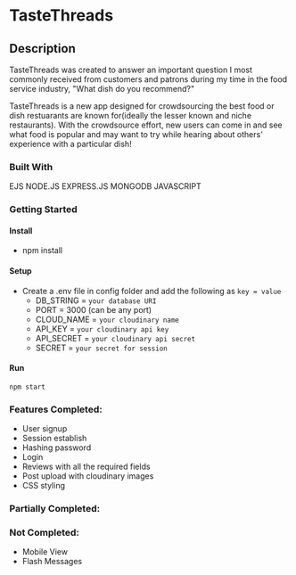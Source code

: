 # TasteThreads

## Description

TasteThreads was created to answer an important question I most commonly received from customers and patrons during my time in the food service industry, "What dish do you recommend?"

TasteThreads is a new app designed for crowdsourcing the best food or dish restuarants are known for(ideally the lesser known and niche restaurants). With the crowdsource effort, new users can come in and see what food is popular and may want to try while hearing about others' experience with a particular dish!

### Built With

EJS
NODE.JS
EXPRESS.JS
MONGODB
JAVASCRIPT

### Getting Started

#### Install

- npm install

#### Setup

- Create a .env file in config folder and add the following as `key = value`
  - DB_STRING = `your database URI`
  - PORT = 3000 (can be any port)
  - CLOUD_NAME = `your cloudinary name`
  - API_KEY = `your cloudinary api key`
  - API_SECRET = `your cloudinary api secret`
  - SECRET = `your secret for session`

#### Run

`npm start`

### Features Completed:

- User signup
- Session establish
- Hashing password
- Login
- Reviews with all the required fields
- Post upload with cloudinary images
- CSS styling

### Partially Completed:

### Not Completed:

- Mobile View
- Flash Messages
